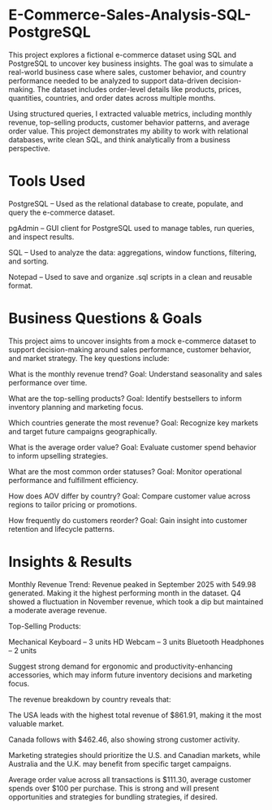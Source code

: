 # E-Commerce-Sales-Analysis-SQL-PostgreSQL
This project explores a fictional e-commerce dataset using SQL and PostgreSQL to uncover key business insights. The goal was to simulate a real-world business case where sales, customer behavior, and country performance needed to be analyzed to support data-driven decision-making. The dataset includes order-level details like products, prices, quantities, countries, and order dates across multiple months.

Using structured queries, I extracted valuable metrics, including monthly revenue, top-selling products, customer behavior patterns, and average order value. This project demonstrates my ability to work with relational databases, write clean SQL, and think analytically from a business perspective.

# Tools Used
PostgreSQL – Used as the relational database to create, populate, and query the e-commerce dataset.

pgAdmin – GUI client for PostgreSQL used to manage tables, run queries, and inspect results.

SQL – Used to analyze the data: aggregations, window functions, filtering, and sorting.

Notepad – Used to save and organize .sql scripts in a clean and reusable format.

#  Business Questions & Goals
This project aims to uncover insights from a mock e-commerce dataset to support decision-making around sales performance, customer behavior, and market strategy. 
The key questions include:

What is the monthly revenue trend?
Goal: Understand seasonality and sales performance over time.

What are the top-selling products?
Goal: Identify bestsellers to inform inventory planning and marketing focus.

Which countries generate the most revenue?
Goal: Recognize key markets and target future campaigns geographically.

What is the average order value?
Goal: Evaluate customer spend behavior to inform upselling strategies.

What are the most common order statuses?
Goal: Monitor operational performance and fulfillment efficiency.

How does AOV differ by country?
Goal: Compare customer value across regions to tailor pricing or promotions.

How frequently do customers reorder?
Goal: Gain insight into customer retention and lifecycle patterns.

# Insights & Results 
Monthly Revenue Trend: Revenue peaked in September 2025 with 549.98 generated. Making it the highest performing month in the dataset.
Q4 showed a fluctuation in November revenue, which took a dip but maintained a moderate average revenue.

Top-Selling Products:

Mechanical Keyboard – 3 units
HD Webcam – 3 units
Bluetooth Headphones – 2 units

Suggest strong demand for ergonomic and productivity-enhancing accessories, which may inform future inventory decisions and marketing focus.

The revenue breakdown by country reveals that:

The USA leads with the highest total revenue of $861.91, making it the most valuable market.

Canada follows with $462.46, also showing strong customer activity.

Marketing strategies should prioritize the U.S. and Canadian markets, while Australia and the U.K. may benefit from specific target campaigns.

Average order value across all transactions is $111.30, average customer spends over $100 per purchase. This is strong and will present opportunities and strategies for bundling strategies, if desired. 





